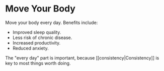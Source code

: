 # Move Your Body

Move your body every day. Benefits include:

-   Improved sleep quality.
-   Less risk of chronic disease.
-   Increased productivity.
-   Reduced anxiety.

The "every day" part is important, because [[consistency|Consistency]] is key to most things worth doing.
